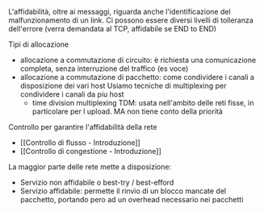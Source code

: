 L'affidabilità, oltre ai messaggi, riguarda anche l'identificazione del malfunzionamento di un link.
Ci possono essere diversi livelli di tolleranza dell'errore (verra demandata al TCP, affidabile se END to END)

Tipi di allocazione
- allocazione a commutazione di circuito: è richiesta una comunicazione completa, senza interruzione del traffico (es voce)
- allocazione a commutazione di pacchetto: come condividere i canali a disposizione dei vari host
	Usiamo tecniche di multiplexing per condividere i canali da piu host 
	- time division multiplexing TDM: usata nell'ambito delle reti fisse, in particolare per l upload. MA non tiene conto della priorità

Controllo per garantire l'affidabilità della rete
- [[Controllo di flusso - Introduzione]]
- [[Controllo di congestione - Introduzione]]

La maggior parte delle rete mette a disposizione:
- Servizio non affidabile o best-try / best-efford
- Servizio affidabile: permette il rinvio di un blocco mancate del pacchetto, portando pero ad un overhead necessario nei pacchetti